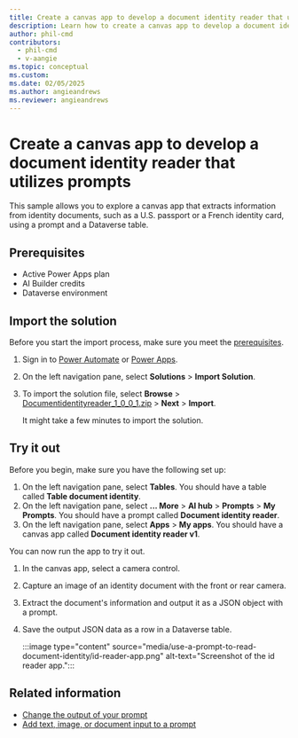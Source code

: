 ```yaml
---
title: Create a canvas app to develop a document identity reader that utilizes prompts
description: Learn how to create a canvas app to develop a document identity reader that utilizes prompts.
author: phil-cmd
contributors:
  - phil-cmd
  - v-aangie
ms.topic: conceptual
ms.custom:
ms.date: 02/05/2025
ms.author: angieandrews
ms.reviewer: angieandrews
---
```


# Create a canvas app to develop a document identity reader that utilizes prompts

This sample allows you to explore a canvas app that extracts information from identity documents, such as a U.S. passport or a French identity card, using a prompt and a Dataverse table.

## Prerequisites

- Active Power Apps plan
- AI Builder credits
- Dataverse environment

## Import the solution

Before you start the import process, make sure you meet the [prerequisites](#prerequisites).

1. Sign in to [Power Automate](https://make.powerautomate.com/) or [Power Apps](https://make.powerapps.com/).
1. On the left navigation pane, select **Solutions** > **Import Solution**.
1. To import the solution file, select **Browse** > [Documentidentityreader_1_0_0_1.zip](https://go.microsoft.com/fwlink/?linkid=2301870) > **Next** > **Import**.

    It might take a few minutes to import the solution.

## Try it out

Before you begin, make sure you have the following set up:

1. On the left navigation pane, select **Tables**. You should have a table called **Table document identity**.
1. On the left navigation pane, select **... More** > **AI hub** > **Prompts** > **My Prompts**. You should have a prompt called **Document identity reader**.
1. On the left navigation pane, select **Apps** > **My apps**. You should have a canvas app called **Document identity reader v1**.

  You can now run the app to try it out.

1. In the canvas app, select a camera control.
1. Capture an image of an identity document with the front or rear camera.
1. Extract the document's information and output it as a JSON object with a prompt.
1. Save the output JSON data as a row in a Dataverse table.

    :::image type="content" source="media/use-a-prompt-to-read-document-identity/id-reader-app.png" alt-text="Screenshot of the id reader app.":::

## Related information

- [Change the output of your prompt](change-prompt-output.md)
- [Add text, image, or document input to a prompt](add-inputs-prompt.md)

